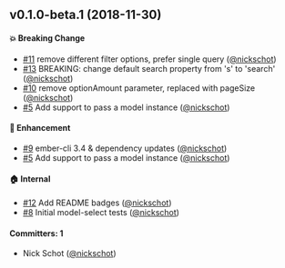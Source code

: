 
## v0.1.0-beta.1 (2018-11-30)

#### :boom: Breaking Change
* [#11](https://github.com/weddingshoppe/ember-model-select/pull/11) remove different filter options, prefer single query  ([@nickschot](https://github.com/nickschot))
* [#13](https://github.com/weddingshoppe/ember-model-select/pull/13) BREAKING: change default search property from 's' to 'search' ([@nickschot](https://github.com/nickschot))
* [#10](https://github.com/weddingshoppe/ember-model-select/pull/10) remove optionAmount parameter, replaced with pageSize ([@nickschot](https://github.com/nickschot))
* [#5](https://github.com/weddingshoppe/ember-model-select/pull/5) Add support to pass a model instance ([@nickschot](https://github.com/nickschot))

#### :rocket: Enhancement
* [#9](https://github.com/weddingshoppe/ember-model-select/pull/9) ember-cli 3.4 & dependency updates ([@nickschot](https://github.com/nickschot))
* [#5](https://github.com/weddingshoppe/ember-model-select/pull/5) Add support to pass a model instance ([@nickschot](https://github.com/nickschot))

#### :house: Internal
* [#12](https://github.com/weddingshoppe/ember-model-select/pull/12) Add README badges ([@nickschot](https://github.com/nickschot))
* [#8](https://github.com/weddingshoppe/ember-model-select/pull/8) Initial model-select tests ([@nickschot](https://github.com/nickschot))

#### Committers: 1
- Nick Schot ([@nickschot](https://github.com/nickschot))
